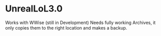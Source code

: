 UnrealLoL3.0
============

Works with WWise (still in Development)
Needs fully working Archives, it only copies them to the right location and makes a backup.